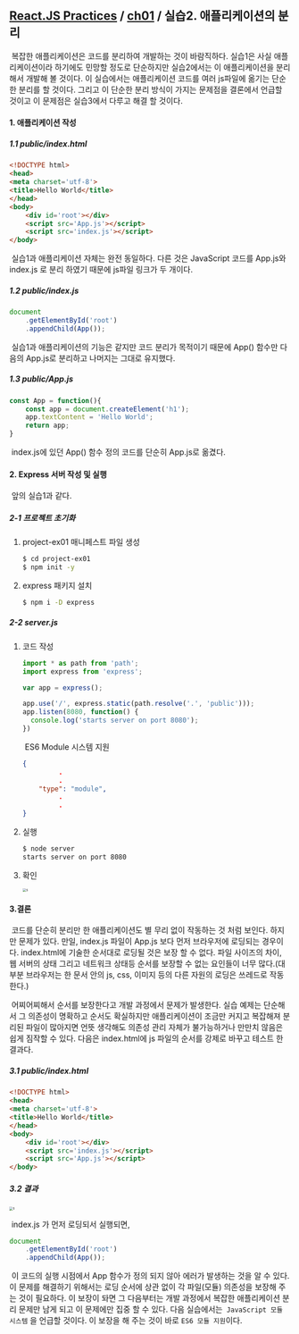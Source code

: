 ## [React.JS Practices](https://github.com/kickscar-javascript/react-practices) / [ch01](https://github.com/kickscar-javascript/react-practices/tree/master/ch01) / 실습2. 애플리케이션의 분리

​	복잡한 애플리케이션은 코드를 분리하여 개발하는 것이 바람직하다. 실습1은 사실 애플리케이션이라 하기에도 민망할 정도로 단순하지만 실습2에서는 이 애플리케이션을 분리해서 개발해 볼 것이다. 이 실습에서는 애플리케이션 코드를 여러 js파일에 옮기는 단순한 분리를 할 것이다. 그리고 이 단순한 분리 방식이 가지는 문제점을 결론에서 언급할 것이고 이 문제점은 실습3에서 다루고 해결 할 것이다. 

#### 1. 애플리케이션 작성

##### 1.1 public/index.html

```html
<!DOCTYPE html>
<head>
<meta charset='utf-8'>
<title>Hello World</title>
</head>
<body>
    <div id='root'></div>
    <script src='App.js'></script>
    <script src='index.js'></script>
</body>
```

​	실습1과 애플리케이션 자체는 완전 동일하다. 다른 것은 JavaScript 코드를 App.js와 index.js 로 분리 하였기 때문에 js파일 링크가 두 개이다.

##### 1.2 public/index.js

```JavaScript
document
    .getElementById('root')
    .appendChild(App());
```

​	실습1과 애플리케이션의 기능은 같지만 코드 분리가 목적이기 때문에 App() 함수만 다음의 App.js로 분리하고 나머지는 그대로 유지했다.

##### 1.3 public/App.js

```JavaScript
const App = function(){
    const app = document.createElement('h1');
    app.textContent = 'Hello World';
    return app;
}
```

​	index.js에 있던 App() 함수 정의 코드를 단순히 App.js로 옮겼다.

#### 2. Express 서버 작성 및 실행

​	앞의 실습1과 같다.

##### 2-1 프로젝트 초기화

1. project-ex01 매니페스트 파일 생성

   ```bash
   $ cd project-ex01
   $ npm init -y
   ```

2. express 패키지 설치

   ```bash
   $ npm i -D express
   ```

##### 2-2 server.js

1. 코드 작성

   ```javascript
   import * as path from 'path'; 
   import express from 'express';
   
   var app = express();
   
   app.use('/', express.static(path.resolve('.', 'public')));
   app.listen(8080, function() {      
     console.log('starts server on port 8080');
   })
   ```

   ​	ES6 Module 시스템 지원

   ```json
   {
   			.
     		.
       "type": "module",
     		.
     		.
   }
   ```

2. 실행

   ```bash
   $ node server
   starts server on port 8080
   
   ```

3. 확인

   <img src="http://image.kickscar.me:8080/markdown/react-practices/ch01-0001.png" alt="s" style="zoom:40%;" />

#### 3.결론

​	코드를 단순히 분리만 한 애플리케이션도 별 무리 없이 작동하는 것 처럼 보인다. 하지만 문제가 있다. 만일, index.js 파일이 App.js 보다 먼저 브라우저에 로딩되는 경우이다. index.html에 기술한 순서대로 로딩될 것은 보장 할 수 없다. 파일 사이즈의 차이, 웹 서버의 상태 그리고 네트워크 상태등 순서를 보장할 수 없는 요인들이 너무 많다.(대부분 브라우저는 한 문서 안의 js, css, 이미지 등의 다른 자원의 로딩은 쓰레드로 작동한다.) 

​	어찌어찌해서 순서를 보장한다고 개발 과정에서 문제가 발생한다. 실습 예제는 단순해서 그 의존성이 명확하고 순서도 확실하지만 애플리케이션이 조금만 커지고 복잡해져 분리된 파일이 많아지면 언뜻 생각해도 의존성 관리 자체가 불가능하거나 만만치 않음은 쉽게 짐작할 수 있다. 다음은 index.html에 js 파일의 순서를 강제로 바꾸고 테스트 한 결과다.

##### 3.1 public/index.html

```html
<!DOCTYPE html>
<head>
<meta charset='utf-8'>
<title>Hello World</title>
</head>
<body>
    <div id='root'></div>
    <script src='index.js'></script>
    <script src='App.js'></script>
</body>
```

##### 3.2 결과  

<img src="http://image.kickscar.me:8080/markdown/react-practices/ch01-0003.png" alt="s" style="zoom:40%;" />

​	index.js 가 먼저 로딩되서 실행되면,

```javascript
document
    .getElementById('root')
    .appendChild(App());
```

​	이 코드의 실행 시점에서 App 함수가 정의 되지 않아 에러가 발생하는 것을 알 수 있다. 이 문제를 해결하기 위해서는 로딩 순서에 상관 없이 각 파일(모듈) 의존성을 보장해 주는 것이 필요하다. 이 보장이 돠면 그 다음부터는 개발 과정에서 복잡한 애플리케이션 분리 문제만 남게 되고 이 문제에만 집중 할 수 있다. 다음 실습에서는` JavaScript 모듈 시스템` 을 언급할 것이다. 이 보장을 해 주는 것이 바로  `ES6 모듈 지원`이다.

​	

 